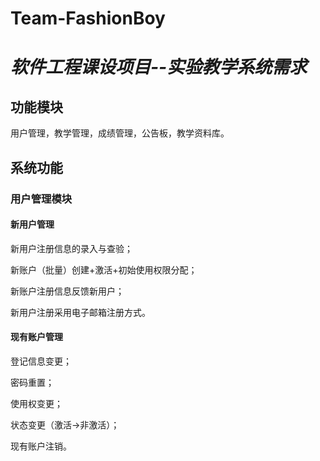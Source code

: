 # Team-FashionBoy

# *软件工程课设项目--实验教学系统需求*



## 功能模块

用户管理，教学管理，成绩管理，公告板，教学资料库。

## 系统功能

### 用户管理模块

#### 新用户管理

新用户注册信息的录入与查验；

新账户（批量）创建+激活+初始使用权限分配；

新账户注册信息反馈新用户；

新用户注册采用电子邮箱注册方式。

#### 现有账户管理

登记信息变更；

密码重置；

使用权变更；

状态变更（激活->非激活）；

现有账户注销。

